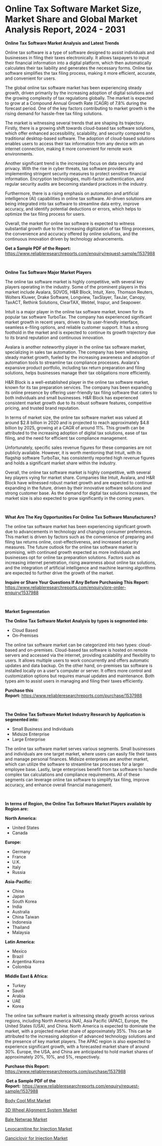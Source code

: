 <p><h1>Online Tax Software Market Size, Market Share and Global Market Analysis Report, 2024 - 2031</h1></p><p><strong>Online Tax Software Market Analysis and Latest Trends</strong></p>
<p><p>Online tax software is a type of software designed to assist individuals and businesses in filing their taxes electronically. It allows taxpayers to input their financial information into a digital platform, which then automatically calculates their tax liability and generates the necessary forms. Online tax software simplifies the tax filing process, making it more efficient, accurate, and convenient for users.</p><p>The global online tax software market has been experiencing steady growth, driven primarily by the increasing adoption of digital solutions and the growing complexity of tax regulations globally. The market is expected to grow at a Compound Annual Growth Rate (CAGR) of 7.8% during the forecast period. One of the key factors contributing to market growth is the rising demand for hassle-free tax filing solutions.</p><p>The market is witnessing several trends that are shaping its trajectory. Firstly, there is a growing shift towards cloud-based tax software solutions, which offer enhanced accessibility, scalability, and security compared to traditional desktop-based software. The adoption of cloud-based solutions enables users to access their tax information from any device with an internet connection, making it more convenient for remote work environments.</p><p>Another significant trend is the increasing focus on data security and privacy. With the rise in cyber threats, tax software providers are implementing stringent security measures to protect sensitive financial information. Encryption technologies, multi-factor authentication, and regular security audits are becoming standard practices in the industry.</p><p>Furthermore, there is a rising emphasis on automation and artificial intelligence (AI) capabilities in online tax software. AI-driven solutions are being integrated into tax software to streamline data entry, improve accuracy, and identify potential deductions or errors, which helps to optimize the tax filing process for users.</p><p>Overall, the market for online tax software is expected to witness substantial growth due to the increasing digitization of tax filing processes, the convenience and accuracy offered by online solutions, and the continuous innovation driven by technology advancements.</p></p>
<p><strong>Get a Sample PDF of the Report:&nbsp;</strong> <a href="https://www.reliableresearchreports.com/enquiry/request-sample/1537988">https://www.reliableresearchreports.com/enquiry/request-sample/1537988</a></p>
<p>&nbsp;</p>
<p><strong>Online Tax Software Major Market Players</strong></p>
<p><p>The online tax software market is highly competitive, with several key players operating in the industry. Some of the prominent players in this market include Avalara, SOVOS, H&R Block, Intuit, Xero, Thomson Reuters, Wolters Kluwer, Drake Software, Longview, TaxSlayer, TaxJar, Canopy, TaxACT, Rethink Solutions, ClearTAX, Webtel, Inspur, and Seapower.</p><p>Intuit is a major player in the online tax software market, known for its popular tax software TurboTax. The company has experienced significant market growth in recent years, driven by its user-friendly interface, seamless e-filing options, and reliable customer support. It has a strong foothold in the market and is expected to continue its growth trajectory due to its brand reputation and continuous innovation.</p><p>Avalara is another noteworthy player in the online tax software market, specializing in sales tax automation. The company has been witnessing steady market growth, fueled by the increasing awareness and adoption of automation tools to streamline tax compliance processes. Avalara's expansive product portfolio, including tax return preparation and filing solutions, helps businesses manage their tax obligations more efficiently.</p><p>H&R Block is a well-established player in the online tax software market, known for its tax preparation services. The company has been expanding its online presence by offering user-friendly tax filing software that caters to both individuals and small businesses. H&R Block has experienced consistent market growth due to its robust software features, competitive pricing, and trusted brand reputation.</p><p>In terms of market size, the online tax software market was valued at around $2.8 billion in 2020 and is projected to reach approximately $4.8 billion by 2025, growing at a CAGR of around 11%. This growth can be attributed to the increasing adoption of digital tax solutions, ease of tax filing, and the need for efficient tax compliance management.</p><p>Unfortunately, specific sales revenue figures for these companies are not publicly available. However, it is worth mentioning that Intuit, with its flagship software TurboTax, has consistently reported high revenue figures and holds a significant market share within the industry.</p><p>Overall, the online tax software market is highly competitive, with several key players vying for market share. Companies like Intuit, Avalara, and H&R Block have witnessed robust market growth and are expected to continue expanding in the future, driven by their innovative software solutions and strong customer base. As the demand for digital tax solutions increases, the market size is also expected to grow significantly in the coming years.</p></p>
<p>&nbsp;</p>
<p><strong>What Are The Key Opportunities For Online Tax Software Manufacturers?</strong></p>
<p><p>The online tax software market has been experiencing significant growth due to advancements in technology and changing consumer preferences. This market is driven by factors such as the convenience of preparing and filing tax returns online, cost-effectiveness, and increased security measures. The future outlook for the online tax software market is promising, with continued growth expected as more individuals and businesses opt for online tax preparation solutions. Factors such as increasing internet penetration, rising awareness about online tax solutions, and the integration of artificial intelligence and machine learning algorithms are expected to further drive the growth of the market.</p></p>
<p><strong>Inquire or Share Your Questions If Any Before Purchasing This Report:</strong> <a href="https://www.reliableresearchreports.com/enquiry/pre-order-enquiry/1537988">https://www.reliableresearchreports.com/enquiry/pre-order-enquiry/1537988</a></p>
<p>&nbsp;</p>
<p><strong>Market Segmentation</strong></p>
<p><strong>The Online Tax Software Market Analysis by types is segmented into:</strong></p>
<p><ul><li>Cloud Based</li><li>On-Premises</li></ul></p>
<p><p>The online tax software market can be categorized into two types: cloud-based and on-premises. Cloud-based tax software is hosted on remote servers and accessed via the internet, providing scalability and flexibility to users. It allows multiple users to work concurrently and offers automatic updates and data backup. On the other hand, on-premises tax software is installed locally on a user's computer or server. It offers more control and customization options but requires manual updates and maintenance. Both types aim to assist users in managing and filing their taxes efficiently.</p></p>
<p><strong>Purchase this Report:&nbsp;</strong><a href="https://www.reliableresearchreports.com/purchase/1537988">https://www.reliableresearchreports.com/purchase/1537988</a></p>
<p>&nbsp;</p>
<p><strong>The Online Tax Software Market Industry Research by Application is segmented into:</strong></p>
<p><ul><li>Small Business and Individuals</li><li>Midsize Enterprise</li><li>Large Enterprise</li></ul></p>
<p><p>The online tax software market serves various segments. Small businesses and individuals are one target market, where users can easily file their taxes and manage personal finances. Midsize enterprises are another market, which can utilize the software to streamline tax processes for a larger employee base. Lastly, large enterprises benefit from tax software to handle complex tax calculations and compliance requirements. All of these segments can leverage online tax software to simplify tax filing, improve accuracy, and enhance overall financial management.</p></p>
<p>&nbsp;</p>
<p><strong>In terms of Region, the Online Tax Software Market Players available by Region are:</strong></p>
<p>
    <p> <strong> North America: </strong>
        <ul>
            <li>United States</li>
            <li>Canada</li>
        </ul>
        </p> 
    <p> <strong> Europe: </strong>
        <ul>
            <li>Germany</li>
            <li>France</li>
            <li>U.K.</li>
            <li>Italy</li>
            <li>Russia</li>
        </ul>
        </p> 
    <p> <strong> Asia-Pacific: </strong>
        <ul>
            <li>China</li>
            <li>Japan</li>
            <li>South Korea</li>
            <li>India</li>
            <li>Australia</li>
            <li>China Taiwan</li>
            <li>Indonesia</li>
            <li>Thailand</li>
            <li>Malaysia</li>
        </ul>
        </p> 
    <p> <strong> Latin America: </strong>
        <ul>
            <li>Mexico</li>
            <li>Brazil</li>
            <li>Argentina Korea</li>
            <li>Colombia</li>
        </ul>
        </p> 
    <p> <strong> Middle East & Africa: </strong>
        <ul>
            <li>Turkey</li>
            <li>Saudi</li>
            <li>Arabia</li>
            <li>UAE</li>
            <li>Korea</li>
        </ul>
    </p>
    </p>
<p><p>The online tax software market is witnessing steady growth across various regions, including North America (NA), Asia Pacific (APAC), Europe, the United States (USA), and China. North America is expected to dominate the market, with a projected market share of approximately 35%. This can be attributed to the increasing adoption of advanced technology solutions and the presence of key market players. The APAC region is also expected to experience significant growth, with a forecasted market share of around 30%. Europe, the USA, and China are anticipated to hold market shares of approximately 20%, 10%, and 5%, respectively.</p></p>
<p><strong>Purchase this Report: </strong><a href="https://www.reliableresearchreports.com/purchase/1537988">https://www.reliableresearchreports.com/purchase/1537988</a></p>
<p>&nbsp;<strong>Get a Sample PDF of the Report:&nbsp;&nbsp;</strong><a href="https://www.reliableresearchreports.com/enquiry/request-sample/1537988">https://www.reliableresearchreports.com/enquiry/request-sample/1537988</a></p>
<p><strong></strong></p>
<p><p><a href="https://medium.com/p/5cc73547575b/edit">Body Cool Mist Market</a></p><p><a href="https://medium.com/p/3c82521df5da/edit">3D Wheel Alignment System Market</a></p><p><a href="https://medium.com/p/527766eaa4b6/edit">Bale Netwrap Market</a></p><p><a href="https://github.com/rahu1505/Market-Research-Report-List-2/blob/main/levocarnitine-for-injection-market.md">Levocarnitine for Injection Market</a></p><p><a href="https://github.com/rahu1506/Market-Research-Report-List-2/blob/main/ganciclovir-for-injection-market.md">Ganciclovir for Injection Market</a></p></p>